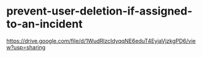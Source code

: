 # prevent-user-deletion-if-assigned-to-an-incident

https://drive.google.com/file/d/1WudRlzcIdyqqNE6eduT4EyjaVjzkgPD6/view?usp=sharing
